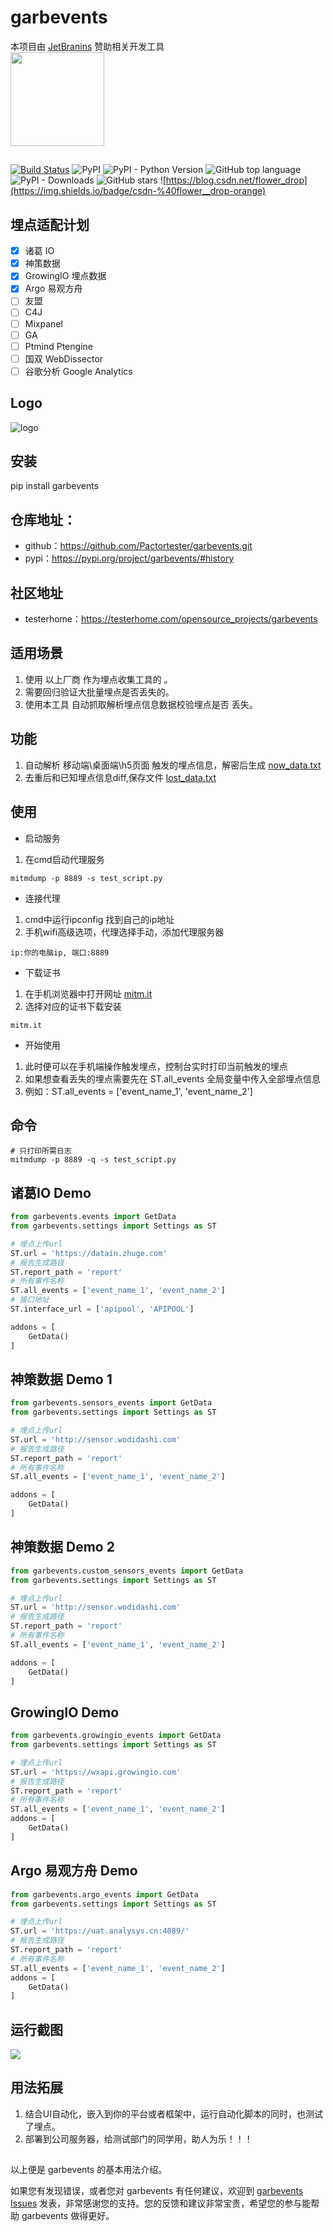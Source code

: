 # garbevents

本项目由 [JetBranins](https://www.jetbrains.com/?from=garbevents) 赞助相关开发工具  
<a href="https://www.jetbrains.com/?from=garbevents"><img src="https://github.com/Pactortester/garbevents/blob/master/images/jetbrains-variant-4.svg" width = "150" height = "150" div align=center /></a>

##  

[![Build Status](https://travis-ci.com/Pactortester/garbevents.svg?branch=master)](https://travis-ci.com/Pactortester/garbevents) ![PyPI](https://img.shields.io/pypi/v/garbevents) ![PyPI - Python Version](https://img.shields.io/pypi/pyversions/garbevents) ![GitHub top language](https://img.shields.io/github/languages/top/Pactortester/garbevents) ![PyPI - Downloads](https://img.shields.io/pypi/dm/garbevents) ![GitHub stars](https://img.shields.io/github/stars/Pactortester/garbevents?style=social) ![https://blog.csdn.net/flower_drop](https://img.shields.io/badge/csdn-%40flower__drop-orange)

## 埋点适配计划

- [x] 诸葛 IO
- [x] 神策数据
- [x] GrowingIO 埋点数据
- [x] Argo 易观方舟
- [ ] 友盟
- [ ] C4J
- [ ] Mixpanel 
- [ ] GA 
- [ ] Ptmind Ptengine
- [ ] 国双 WebDissector
- [ ] 谷歌分析 Google Analytics
## Logo

![logo](https://github.com/Pactortester/garbevents/blob/master/images/garbevents.png)

## 安装

pip install garbevents

## 仓库地址：

- github：https://github.com/Pactortester/garbevents.git
- pypi：https://pypi.org/project/garbevents/#history

## 社区地址

- testerhome：https://testerhome.com/opensource_projects/garbevents

## 适用场景

1. 使用 以上厂商 作为埋点收集工具的 。
2. 需要回归验证大批量埋点是否丢失的。
3. 使用本工具 自动抓取解析埋点信息数据校验埋点是否 丢失。

## 功能

1. 自动解析 移动端\桌面端\h5页面 触发的埋点信息，解密后生成 [now_data.txt]()
2. 去重后和已知埋点信息diff,保存文件 [lost_data.txt]()

## 使用

- 启动服务

1. 在cmd启动代理服务

```shell
mitmdump -p 8889 -s test_script.py  
```

- 连接代理

1. cmd中运行ipconfig 找到自己的ip地址
2. 手机wifi高级选项，代理选择手动，添加代理服务器

```shell
ip:你的电脑ip, 端口:8889
```

- 下载证书

1. 在手机浏览器中打开网址 [mitm.it]()
2. 选择对应的证书下载安装

```shell
mitm.it
```

- 开始使用

1. 此时便可以在手机端操作触发埋点，控制台实时打印当前触发的埋点
2. 如果想查看丢失的埋点需要先在 ST.all_events 全局变量中传入全部埋点信息
3. 例如：ST.all_events = ['event_name_1', 'event_name_2']

## 命令

```shell
# 只打印所需日志
mitmdump -p 8889 -q -s test_script.py
```

## 诸葛IO Demo

```python
from garbevents.events import GetData
from garbevents.settings import Settings as ST

# 埋点上传url 
ST.url = 'https://datain.zhuge.com'
# 报告生成路径 
ST.report_path = 'report'
# 所有事件名称 
ST.all_events = ['event_name_1', 'event_name_2']
# 接口地址
ST.interface_url = ['apipool', 'APIPOOL']

addons = [
    GetData()
]
```

## 神策数据 Demo 1

```python
from garbevents.sensors_events import GetData
from garbevents.settings import Settings as ST

# 埋点上传url 
ST.url = 'http://sensor.wodidashi.com'
# 报告生成路径 
ST.report_path = 'report'
# 所有事件名称 
ST.all_events = ['event_name_1', 'event_name_2']

addons = [
    GetData()
]
```
## 神策数据 Demo 2

```python
from garbevents.custom_sensors_events import GetData
from garbevents.settings import Settings as ST

# 埋点上传url 
ST.url = 'http://sensor.wodidashi.com'
# 报告生成路径 
ST.report_path = 'report'
# 所有事件名称 
ST.all_events = ['event_name_1', 'event_name_2']

addons = [
    GetData()
]
```

## GrowingIO Demo

```python
from garbevents.growingio_events import GetData
from garbevents.settings import Settings as ST

# 埋点上传url 
ST.url = 'https://wxapi.growingio.com'
# 报告生成路径 
ST.report_path = 'report'
# 所有事件名称 
ST.all_events = ['event_name_1', 'event_name_2']
addons = [
    GetData()
]

```

## Argo 易观方舟 Demo

```python
from garbevents.argo_events import GetData
from garbevents.settings import Settings as ST

# 埋点上传url 
ST.url = 'https://uat.analysys.cn:4089/'
# 报告生成路径 
ST.report_path = 'report'
# 所有事件名称 
ST.all_events = ['event_name_1', 'event_name_2']
addons = [
    GetData()
]

```

## 运行截图

![](images/demo.png)

## 用法拓展

1. 结合UI自动化，嵌入到你的平台或者框架中，运行自动化脚本的同时，也测试了埋点。
2. 部署到公司服务器，给测试部门的同学用，助人为乐！！！

##  

以上便是 garbevents 的基本用法介绍。

如果您有发现错误，或者您对 garbevents 有任何建议，欢迎到 [garbevents Issues](https://github.com/Pactortester/garbevents/issues)
发表，非常感谢您的支持。您的反馈和建议非常宝贵，希望您的参与能帮助 garbevents 做得更好。
